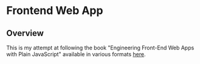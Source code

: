 # Frontend Web App

## Overview

This is my attempt at following the book "Engineering Front-End Web Apps with Plain JavaScript" available in various formats [here](http://web-engineering.info/JsFrontendApp-Book).